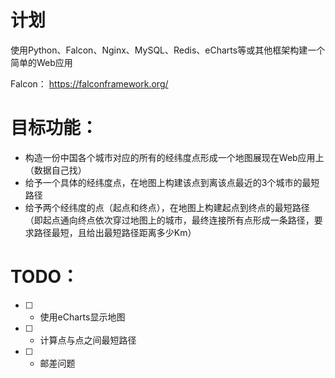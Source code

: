 # 计划
使用Python、Falcon、Nginx、MySQL、Redis、eCharts等或其他框架构建一个简单的Web应用

Falcon： https://falconframework.org/

# 目标功能：
- 构造一份中国各个城市对应的所有的经纬度点形成一个地图展现在Web应用上（数据自己找）
- 给予一个具体的经纬度点，在地图上构建该点到离该点最近的3个城市的最短路径
- 给予两个经纬度的点（起点和终点），在地图上构建起点到终点的最短路径（即起点通向终点依次穿过地图上的城市，最终连接所有点形成一条路径，要求路径最短，且给出最短路径距离多少Km）


# TODO：
- [ ] -  使用eCharts显示地图
- [ ] -  计算点与点之间最短路径
- [ ] -  邮差问题

